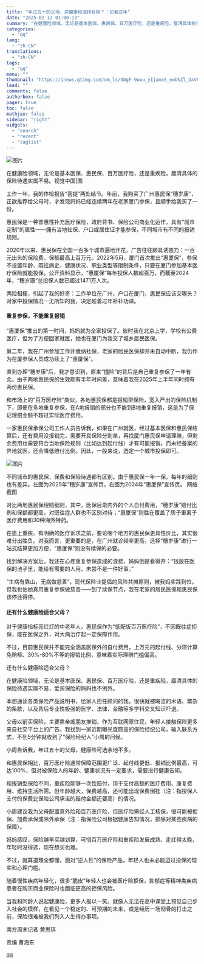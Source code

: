 ```yaml
---
title: "年过五十的父母，买健康险选择有限？｜记者过年"
date: "2025-02-12 01:00:13"
summary: "在健康险领域，无论是基本医保、惠民保、百万医疗险，还是重疾险，厘清具体的保险待遇实属不易。视觉中国|..."
categories:
  - "qq"
lang:
  - "zh-CN"
translations:
  - "zh-CN"
tags:
  - "qq"
menu: ""
thumbnail: "https://inews.gtimg.com/om_ls/OOgF-9uwu_yIjamx5_ewDkZl_UxVPzgGMUHgjXj95fL6UAA_640360/0"
lead: ""
comments: false
authorbox: false
pager: true
toc: false
mathjax: false
sidebar: "right"
widgets:
  - "search"
  - "recent"
  - "taglist"
---
```


![图片](https://inews.gtimg.com/om_bt/OmIfg1HGyQY2KqJevO0Td_AQbTcPdv8FnZVuGpcIbUiiAAA/641)

在健康险领域，无论是基本医保、惠民保、百万医疗险，还是重疾险，厘清具体的保险待遇实属不易。视觉中国|图  


工作一年，我的体检报告“喜提”两处结节。年前，我购买了广州惠民保“穗岁康”，正欲推荐给父母时，才发现妈妈已经连续两年在老家厦门参保，且顺手给我买了一份。

惠民保是一种普惠性补充医疗保险，政府背书、保险公司商业化运作，具有“城市定制”的属性——拥有当地社保、户口或居住证才能参保，不同城市有不同的报销规则。

2020年以来，惠民保在全国一百多个城市遍地开花，广告往往颇具诱惑力：一百元出头的保险费，保额最高上百万元。2022年5月，厦门首次推出“惠厦保”，参保不设置年龄、既往病史、健康状况、职业类型等限制条件，只要在厦门参加基本医疗保险就能投保。公开资料显示，“惠厦保”每年投保人数超百万，而截至2024年，“穗岁康”总投保人数已超过1471万人次。

两险相撞，引起了我的好奇：工作单位在广州，户口在厦门，惠民保应该交哪头？对家中投保情况一无所知的我，决定趁着过年补补功课。

#### 重复参保，不能重复报销

“惠厦保”推出的第一时间，妈妈就为全家投保了。彼时我在北京上学，学校有公费医疗，但为了方便回家就医，她也在厦门为我交了城乡居民医保。

第二年，我在广州参加工作并缴纳社保，老家的居民医保却并未自动中断，我仍作为在厦参保人员成功续上了“惠厦保”。

直到办理“穗岁康”后，我才意识到，原来“撞险”的背后是自己重复参保了一年有余。由于两地惠民保的生效期有半年时间差，意味着我在2025年上半年同时拥有两份惠民保。

和市场上的“百万医疗险”类似，各地惠民保都是报销型保险，宽入严出的保险机制下，即便在多地重复参保，在A地报销的部分也不能到B地重复报销，这是为了保证理赔金额不超过实际医疗费用。

一家惠民保承保公司工作人员告诉我，如果在广州就医，经过基本医保和惠民保结算后，还有费用没报销完，需要开具保险分割单，再找厦门惠民保申请理赔，但剩余费用也需要符合当地保险规则（比如达到起付线）才有可能报销，而未经备案的异地就医，还会降低赔付比例。因此，一般来说，选定一个城市投保即可。

![图片](https://inews.gtimg.com/om_bt/ORCpJRH0Z8Cuvm40bWLRpbiE03DbIFWIrkc0VyoJseWNMAA/641)

不同城市的惠民保，保费和保险待遇都有区别。由于惠民保一年一保，每年的细则也有差异。左图为2025年“穗岁康”宣传页，右图为2024年“惠厦保”宣传页。 网络截图  


对比两地惠民保理赔细则，其中，医保目录内外的个人自付费用，“穗岁康”赔付比例和保额都更高，对既往症人群也不区别对待；“惠厦保”则胜在覆盖了质子重离子医疗费用和30种海外特药。

在患上重疾、有明确的医疗诉求之前，要论哪个地方的惠民保更具性价比，其实很难分出胜负。对我而言，更重要的是，在广州就诊频率更高，选择“穗岁康”进行一站式结算更加方便，“惠厦保”则没有续保的必要。

找到解决方案后，我还在心疼重复参保造成的浪费，妈妈倒是看得开：“钱放在医保的池子里，能给有需要的人用，未尝不是一件好事。”

“生病有靠山，无病做慈善”，现代保险业提倡的风险共摊原则，被我妈实践到位，但我也怕她真用重复参保做慈善——到了续保节点，我在老家的居民医保和惠民保该停还得停。

#### 还有什么健康险适合父母？

对于健康指标亮红灯的中老年人，惠民保作为“低配版百万医疗险”，不因既往症拒保，能在医保之外，对大病治疗起一定保障作用。

不过，目前惠民保并不能完全涵盖医保外的自付费用，上万元的起付线、分项计算免赔额、30%-80%不等的报销比例，意味着实际理赔门槛偏高。

还有什么健康险适合父母？

在健康险领域，无论是基本医保、惠民保、百万医疗险，还是重疾险，厘清具体的保险待遇实属不易，爱买保险的妈妈也不例外。

本想通读各类保险产品说明书，给家人担任顾问的我，很快就被晦涩的术语、繁杂的条款，以及背后专业性极强的医学、法律、金融等多学科交叉知识吓退。

父母以前买保险，主要靠亲戚朋友推销，作为互联网原住民，年轻人接触保险更多来自社交平台上的广告。我找到一家近期曝光度颇高的保险经纪公司，输入联系方式，不到5分钟就收到了“保险经纪人”小周的问候。

小周告诉我，年过五十的父母，健康险可选余地不多。

和惠民保相比，百万医疗险通常保障范围更广泛、起付线更低、报销比例最高，可达100%，但对被保险人的年龄、健康状况有一定要求，需要进行健康告知。

和报销型保险不同，重疾险能够一次性赔付，用于支付高额的医疗费用、康复费用、维持生活所需。但年龄越大，保费越高，还可能出现保费倒挂（注：指投保人支付的保费比保险公司承诺的赔付金额还要高）的情况。

小周建议我为父母配置意外险和百万医疗险，但医疗险需经人工核保，很可能被拒保、加费承保或除外承保（注：指保险公司根据健康告知情况，排除对某些疾病的保障）。

妈妈感叹，保险越早买越划算，可惜百万医疗险和重疾险发展成熟、走红得太晚，年轻时没得选，现在想买也难。

不过，就算道理全都懂，面对“逆人性”的保险产品，年轻人也未必能迈过投保的现实和心理门槛。

随着慢性疾病年轻化，很多“脆皮”年轻人也会被医疗险拒保，抑郁症等精神类疾病患者在购买商业保险时也面临更高的拒保风险。

当我和同龄人说起健康险，更多人报以一笑。就像人无法在高中课堂上预见自己步入社会的模样，在看见一个稳定的、可预期的未来，或是经历一场彻骨的打击之前，保险很难被我们列入人生待办事项。

南方周末记者 黄思琪

责编 曹海东

[qq](https://new.qq.com/rain/a/20250212A00JJ100)
